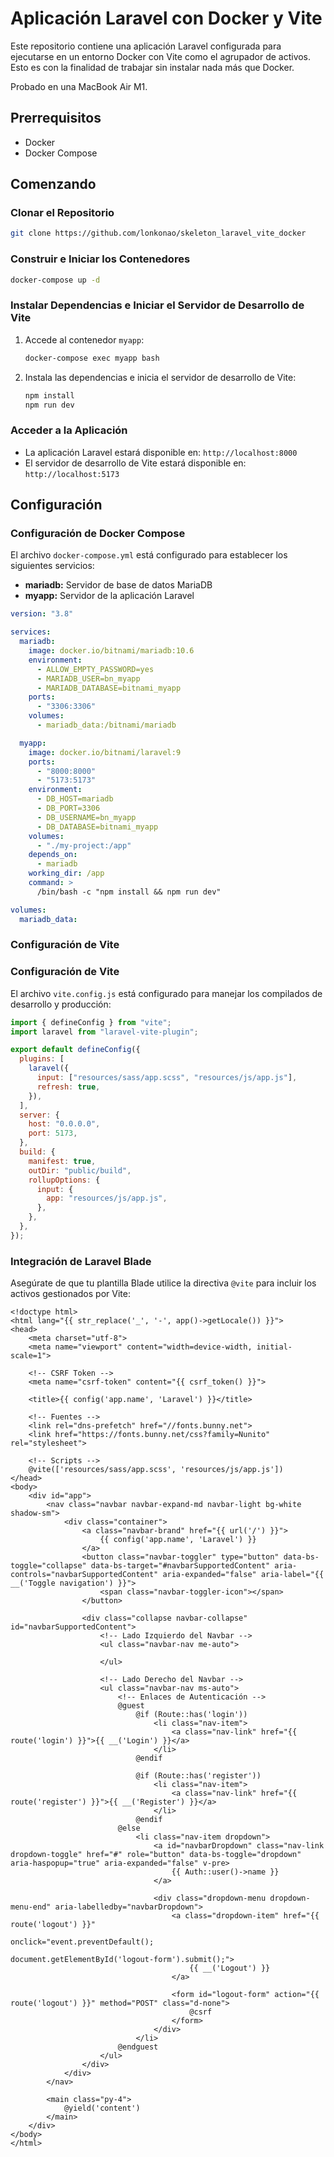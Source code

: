 # Aplicación Laravel con Docker y Vite

Este repositorio contiene una aplicación Laravel configurada para ejecutarse en un entorno Docker con Vite como el agrupador de activos. Esto es con la finalidad de trabajar sin instalar nada más que Docker.

Probado en una MacBook Air M1.

## Prerrequisitos

- Docker
- Docker Compose

## Comenzando

### Clonar el Repositorio

```bash
git clone https://github.com/lonkonao/skeleton_laravel_vite_docker
```

### Construir e Iniciar los Contenedores

```bash
docker-compose up -d
```

### Instalar Dependencias e Iniciar el Servidor de Desarrollo de Vite

1. Accede al contenedor `myapp`:

   ```bash
   docker-compose exec myapp bash
   ```

2. Instala las dependencias e inicia el servidor de desarrollo de Vite:

   ```bash
   npm install
   npm run dev
   ```

### Acceder a la Aplicación

- La aplicación Laravel estará disponible en: `http://localhost:8000`
- El servidor de desarrollo de Vite estará disponible en: `http://localhost:5173`

## Configuración

### Configuración de Docker Compose

El archivo `docker-compose.yml` está configurado para establecer los siguientes servicios:

- **mariadb:** Servidor de base de datos MariaDB
- **myapp:** Servidor de la aplicación Laravel

```yaml
version: "3.8"

services:
  mariadb:
    image: docker.io/bitnami/mariadb:10.6
    environment:
      - ALLOW_EMPTY_PASSWORD=yes
      - MARIADB_USER=bn_myapp
      - MARIADB_DATABASE=bitnami_myapp
    ports:
      - "3306:3306"
    volumes:
      - mariadb_data:/bitnami/mariadb

  myapp:
    image: docker.io/bitnami/laravel:9
    ports:
      - "8000:8000"
      - "5173:5173"
    environment:
      - DB_HOST=mariadb
      - DB_PORT=3306
      - DB_USERNAME=bn_myapp
      - DB_DATABASE=bitnami_myapp
    volumes:
      - "./my-project:/app"
    depends_on:
      - mariadb
    working_dir: /app
    command: >
      /bin/bash -c "npm install && npm run dev"

volumes:
  mariadb_data:
```

### Configuración de Vite

### Configuración de Vite

El archivo `vite.config.js` está configurado para manejar los compilados de desarrollo y producción:

```javascript
import { defineConfig } from "vite";
import laravel from "laravel-vite-plugin";

export default defineConfig({
  plugins: [
    laravel({
      input: ["resources/sass/app.scss", "resources/js/app.js"],
      refresh: true,
    }),
  ],
  server: {
    host: "0.0.0.0",
    port: 5173,
  },
  build: {
    manifest: true,
    outDir: "public/build",
    rollupOptions: {
      input: {
        app: "resources/js/app.js",
      },
    },
  },
});
```

### Integración de Laravel Blade

Asegúrate de que tu plantilla Blade utilice la directiva `@vite` para incluir los activos gestionados por Vite:

```blade
<!doctype html>
<html lang="{{ str_replace('_', '-', app()->getLocale()) }}">
<head>
    <meta charset="utf-8">
    <meta name="viewport" content="width=device-width, initial-scale=1">

    <!-- CSRF Token -->
    <meta name="csrf-token" content="{{ csrf_token() }}">

    <title>{{ config('app.name', 'Laravel') }}</title>

    <!-- Fuentes -->
    <link rel="dns-prefetch" href="//fonts.bunny.net">
    <link href="https://fonts.bunny.net/css?family=Nunito" rel="stylesheet">

    <!-- Scripts -->
    @vite(['resources/sass/app.scss', 'resources/js/app.js'])
</head>
<body>
    <div id="app">
        <nav class="navbar navbar-expand-md navbar-light bg-white shadow-sm">
            <div class="container">
                <a class="navbar-brand" href="{{ url('/') }}">
                    {{ config('app.name', 'Laravel') }}
                </a>
                <button class="navbar-toggler" type="button" data-bs-toggle="collapse" data-bs-target="#navbarSupportedContent" aria-controls="navbarSupportedContent" aria-expanded="false" aria-label="{{ __('Toggle navigation') }}">
                    <span class="navbar-toggler-icon"></span>
                </button>

                <div class="collapse navbar-collapse" id="navbarSupportedContent">
                    <!-- Lado Izquierdo del Navbar -->
                    <ul class="navbar-nav me-auto">

                    </ul>

                    <!-- Lado Derecho del Navbar -->
                    <ul class="navbar-nav ms-auto">
                        <!-- Enlaces de Autenticación -->
                        @guest
                            @if (Route::has('login'))
                                <li class="nav-item">
                                    <a class="nav-link" href="{{ route('login') }}">{{ __('Login') }}</a>
                                </li>
                            @endif

                            @if (Route::has('register'))
                                <li class="nav-item">
                                    <a class="nav-link" href="{{ route('register') }}">{{ __('Register') }}</a>
                                </li>
                            @endif
                        @else
                            <li class="nav-item dropdown">
                                <a id="navbarDropdown" class="nav-link dropdown-toggle" href="#" role="button" data-bs-toggle="dropdown" aria-haspopup="true" aria-expanded="false" v-pre>
                                    {{ Auth::user()->name }}
                                </a>

                                <div class="dropdown-menu dropdown-menu-end" aria-labelledby="navbarDropdown">
                                    <a class="dropdown-item" href="{{ route('logout') }}"
                                       onclick="event.preventDefault();
                                                     document.getElementById('logout-form').submit();">
                                        {{ __('Logout') }}
                                    </a>

                                    <form id="logout-form" action="{{ route('logout') }}" method="POST" class="d-none">
                                        @csrf
                                    </form>
                                </div>
                            </li>
                        @endguest
                    </ul>
                </div>
            </div>
        </nav>

        <main class="py-4">
            @yield('content')
        </main>
    </div>
</body>
</html>
```
